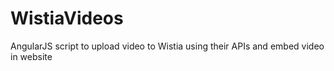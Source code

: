 # WistiaVideos
AngularJS script to upload video to Wistia using their APIs and embed video in website
